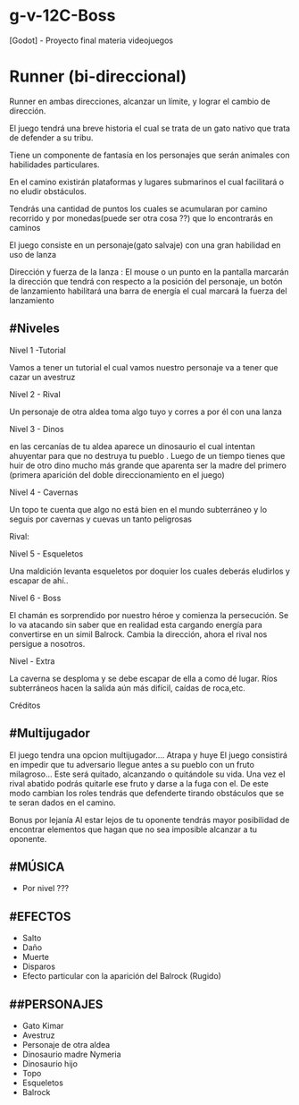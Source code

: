 # g-v-12C-Boss
[Godot] - Proyecto final materia videojuegos

# Runner (bi-direccional)

Runner en ambas direcciones, alcanzar un límite, y lograr el cambio de dirección.

El juego tendrá una breve historia el cual se trata de un gato nativo que trata de defender a su tribu. 

Tiene un componente de fantasía en los personajes que serán animales con habilidades particulares. 

En el camino existirán plataformas y lugares submarinos el cual facilitará o no eludir obstáculos.

Tendrás una cantidad de puntos los cuales se acumularan por camino recorrido y por monedas(puede ser otra cosa ??) que lo encontrarás en caminos

El juego consiste en un personaje(gato salvaje) con una gran habilidad en uso de lanza

Dirección y fuerza de la lanza : El mouse o un punto en la pantalla marcarán la dirección que tendrá con respecto a la posición del personaje, un botón de lanzamiento habilitará una barra de energía el cual marcará la fuerza del lanzamiento


#Niveles
----------
Nivel 1 -Tutorial

Vamos a tener un tutorial el cual vamos nuestro personaje va a tener que cazar un avestruz

Nivel 2 - Rival

Un personaje de otra aldea toma algo tuyo y corres a por él con una lanza

Nivel 3 - Dinos

en las cercanías de tu aldea aparece un dinosaurio el cual intentan ahuyentar para que no destruya tu pueblo . Luego de un tiempo tienes que huir de otro dino mucho más grande que aparenta ser la madre del primero (primera aparición del doble direccionamiento en el juego)

Nivel 4 - Cavernas

Un topo te cuenta que algo no está bien en el mundo subterráneo y lo seguis por cavernas y cuevas un tanto peligrosas

Rival: 

Nivel 5 - Esqueletos

Una maldición levanta esqueletos por doquier los cuales deberás eludirlos y escapar de ahí..

Nivel 6 - Boss

El chamán es sorprendido por nuestro héroe y comienza la persecución. Se lo va atacando sin saber que en realidad esta cargando energía para convertirse en  un simil Balrock. Cambia la dirección, ahora el rival nos persigue a nosotros.

Nivel - Extra

La caverna se desploma y se debe escapar de ella a como dé lugar. Ríos subterráneos hacen la salida aún más difícil, caídas de roca,etc.

Créditos



#Multijugador
-----------------

El juego tendra una opcion multijugador…. Atrapa y huye 
El juego consistirá en impedir que tu adversario llegue antes a su pueblo con un fruto milagroso… Este será quitado, alcanzando o quitándole su vida. Una vez el rival abatido podrás quitarle ese fruto y darse a la fuga con el. De este modo cambian los roles tendrás que defenderte tirando obstáculos que se te seran dados en el camino. 

Bonus por lejanía
Al estar lejos de tu oponente tendrás mayor posibilidad de encontrar elementos que hagan que no sea imposible alcanzar a tu oponente.


#MÚSICA
-----------

- Por nivel ???

#EFECTOS
--------------

- Salto  
- Daño
- Muerte
- Disparos
- Efecto particular con la aparición del Balrock (Rugido)


##PERSONAJES
--------------

- Gato Kimar
- Avestruz
- Personaje de otra aldea
- Dinosaurio madre Nymeria
- Dinosaurio hijo
- Topo
- Esqueletos
- Balrock
